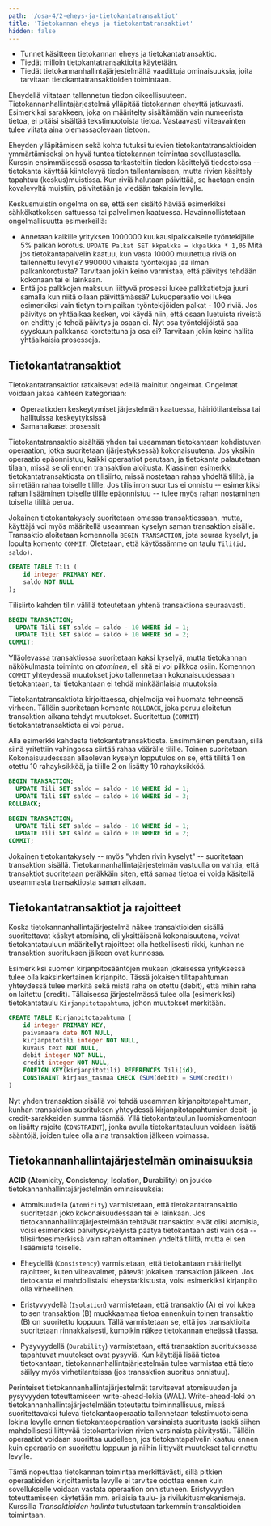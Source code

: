 ```yaml
---
path: '/osa-4/2-eheys-ja-tietokantatransaktiot'
title: 'Tietokannan eheys ja tietokantatransaktiot'
hidden: false
---
```



<text-box variant='learningObjectives' name='Oppimistavoitteet'>

- Tunnet käsitteen tietokannan eheys ja tietokantatransaktio.
- Tiedät milloin tietokantatransaktioita käytetään.
- Tiedät tietokannanhallintajärjestelmältä vaadittuja ominaisuuksia, joita tarvitaan tietokantatransaktioiden toimintaan.

</text-box>


Eheydellä viitataan tallennetun tiedon oikeellisuuteen. Tietokannanhallintajärjestelmä ylläpitää tietokannan eheyttä jatkuvasti. Esimerkiksi sarakkeen, joka on määritelty sisältämään vain numeerista tietoa, ei pitäisi sisältää tekstimuotoista tietoa. Vastaavasti viiteavainten tulee viitata aina olemassaolevaan tietoon.

Eheyden ylläpitämisen sekä kohta tutuksi tulevien tietokantatransaktioiden ymmärtämiseksi on hyvä tuntea tietokannan toimintaa sovellustasolla. Kurssin ensimmäisessä osassa tarkasteltiin tiedon käsittelyä tiedostoissa -- tietokanta käyttää kiintolevyä tiedon tallentamiseen, mutta rivien käsittely tapahtuu (keskus)muistissa. Kun riviä halutaan päivittää, se haetaan ensin kovalevyltä muistiin, päivitetään ja viedään takaisin levylle.

Keskusmuistin ongelma on se, että sen sisältö häviää esimerkiksi sähkökatkoksen sattuessa tai palvelimen kaatuessa. Havainnollistetaan ongelmallisuutta esimerkeillä:

- Annetaan kaikille yrityksen 1000000 kuukausipalkkaiselle työntekijälle 5% palkan korotus. `UPDATE Palkat SET kkpalkka = kkpalkka * 1,05` Mitä jos tietokantapalvelin kaatuu, kun vasta 10000 muutettua riviä on tallennettu levylle? 990000 vihaista työntekijää jää ilman palkankorotusta? Tarvitaan jokin keino varmistaa, että päivitys tehdään kokonaan tai ei lainkaan.
- Entä jos palkkojen maksuun liittyvä prosessi lukee palkkatietoja juuri samalla kun niitä ollaan päivittämässä? Lukuoperaatio voi lukea esimerkiksi vain tietyn toimipaikan työntekijöiden palkat - 100 riviä. Jos päivitys on yhtäaikaa kesken, voi käydä niin, että osaan luetuista riveistä on ehditty jo tehdä päivitys ja osaan ei. Nyt osa työntekijöistä saa syyskuun palkkansa korotettuna ja osa ei? Tarvitaan jokin keino hallita yhtäaikaisia prosesseja.


## Tietokantatransaktiot

Tietokantatransaktiot ratkaisevat edellä mainitut ongelmat. Ongelmat voidaan jakaa kahteen kategoriaan:

- Operaatioden keskeytymiset järjestelmän kaatuessa, häiriötilanteissa tai hallituissa keskeytyksissä
- Samanaikaset prosessit

Tietokantatransaktio sisältää yhden tai useamman tietokantaan kohdistuvan operaation, jotka suoritetaan (järjestyksessä) kokonaisuutena. Jos yksikin operaatio epäonnistuu, kaikki operaatiot perutaan, ja tietokanta palautetaan tilaan, missä se oli ennen transaktion aloitusta. Klassinen esimerkki tietokantatransaktiosta on tilisiirto, missä nostetaan rahaa yhdeltä tililtä, ja siirretään rahaa toiselle tilille. Jos tilisiirron suoritus ei onnistu -- esimerkiksi rahan lisääminen toiselle tilille epäonnistuu -- tulee myös rahan nostaminen toiselta tililtä perua.

Jokainen tietokantakysely suoritetaan omassa transaktiossaan, mutta, käyttäjä voi myös määritellä useamman kyselyn saman transaktion sisälle. Transaktio aloitetaan komennolla `BEGIN TRANSACTION`, jota seuraa kyselyt, ja lopulta komento `COMMIT`. Oletetaan, että käytössämme on taulu `Tili(id, saldo)`.

```sql
CREATE TABLE Tili (
    id integer PRIMARY KEY,
    saldo NOT NULL
);
```

Tilisiirto kahden tilin välillä toteutetaan yhtenä transaktiona seuraavasti.


```sql
BEGIN TRANSACTION;
  UPDATE Tili SET saldo = saldo - 10 WHERE id = 1;
  UPDATE Tili SET saldo = saldo + 10 WHERE id = 2;
COMMIT;
```

Ylläolevassa transaktiossa suoritetaan kaksi kyselyä, mutta tietokannan näkökulmasta toiminto on *atominen*, eli sitä ei voi pilkkoa osiin. Komennon `COMMIT` yhteydessä muutokset joko tallennetaan kokonaisuudessaan tietokantaan, tai tietokantaan ei tehdä minkäänlaisia muutoksia.

Tietokantatransaktiota kirjoittaessa, ohjelmoija voi huomata tehneensä virheen. Tällöin suoritetaan komento `ROLLBACK`, joka peruu aloitetun transaktion aikana tehdyt muutokset. Suoritettua (`COMMIT`) tietokantatransaktiota ei voi perua.

Alla esimerkki kahdesta tietokantatransaktiosta. Ensimmäinen perutaan, sillä siinä yritettiin vahingossa siirtää rahaa väärälle tilille. Toinen suoritetaan. Kokonaisuudessaan allaolevan kyselyn lopputulos on se, että tililtä 1 on otettu 10 rahayksikköä, ja tilille 2 on lisätty 10 rahayksikköä.

```sql
BEGIN TRANSACTION;
  UPDATE Tili SET saldo = saldo - 10 WHERE id = 1;
  UPDATE Tili SET saldo = saldo + 10 WHERE id = 3;
ROLLBACK;

BEGIN TRANSACTION;
  UPDATE Tili SET saldo = saldo - 10 WHERE id = 1;
  UPDATE Tili SET saldo = saldo + 10 WHERE id = 2;
COMMIT;
```

Jokainen tietokantakysely -- myös "yhden rivin kyselyt" -- suoritetaan transaktion sisällä. Tietokannanhallintajärjestelmän vastuulla on vahtia, että transaktiot suoritetaan peräkkäin siten, että samaa tietoa ei voida käsitellä useammasta transaktiosta saman aikaan.


<quiznator id="5c56a8ca99236814c5bb90ee"></quiznator>

## Tietokantatransaktiot ja rajoitteet

Koska tietokannanhallintajärjestelmä näkee transaktioiden sisällä suoritettavat käskyt atomisina, eli yksittäisenä kokonaisuutena, voivat tietokantatauluun määritellyt rajoitteet olla hetkellisesti rikki, kunhan ne transaktion suorituksen jälkeen ovat kunnossa.

Esimerkiksi suomen kirjanpitosääntöjen mukaan jokaisessa yrityksessä tulee olla kaksinkertainen kirjanpito. Tässä jokaisen tilitapahtuman yhteydessä tulee merkitä sekä mistä raha on otettu (debit), että mihin raha on laitettu (credit). Tällaisessa järjestelmässä tulee olla (esimerkiksi) tietokantataulu `Kirjanpitotapahtuma`, johon muutokset merkitään.


```sql
CREATE TABLE Kirjanpitotapahtuma (
    id integer PRIMARY KEY,
    paivamaara date NOT NULL,
    kirjanpitotili integer NOT NULL,
    kuvaus text NOT NULL,
    debit integer NOT NULL,
    credit integer NOT NULL,
    FOREIGN KEY(kirjanpitotili) REFERENCES Tili(id),
    CONSTRAINT kirjaus_tasmaa CHECK (SUM(debit) = SUM(credit))
)
```

Nyt yhden transaktion sisällä voi tehdä useamman kirjanpitotapahtuman, kunhan transaktion suorituksen yhteydessä kirjanpitotapahtumien debit- ja credit-sarakkeiden summa täsmää. Yllä tietokantataulun luomiskomentoon on lisätty rajoite (`CONSTRAINT`), jonka avulla tietokantatauluun voidaan lisätä sääntöjä, joiden tulee olla aina transaktion jälkeen voimassa.


## Tietokannanhallintajärjestelmän ominaisuuksia

**ACID** (**A**tomicity, **C**onsistency, **I**solation, **D**urability) on joukko tietokannanhallintajärjestelmän ominaisuuksia:


- Atomisuudella (`Atomicity`) varmistetaan, että tietokantatransaktio suoritetaan joko kokonaisuudessaan tai ei lainkaan. Jos tietokannanhallintajärjestelmään tehtävät transaktiot eivät olisi atomisia, voisi esimerkiksi päivityskyselyistä päätyä tietokantaan asti vain osa -- tilisiirtoesimerkissä vain rahan ottaminen yhdeltä tililtä, mutta ei sen lisäämistä toiselle.

- Eheydellä (`Consistency`) varmistetaan, että tietokantaan määritellyt rajoitteet, kuten viiteavaimet, pätevät jokaisen transaktion jälkeen. Jos tietokanta ei mahdollistaisi eheystarkistusta, voisi esimerkiksi kirjanpito olla virheellinen.

- Eristyvyydellä (`Isolation`) varmistetaan, että transaktio (A) ei voi lukea toisen transaktion (B) muokkaamaa tietoa ennenkuin toinen transaktio (B) on suoritettu loppuun. Tällä varmistetaan se, että jos transaktioita suoritetaan rinnakkaisesti, kumpikin näkee tietokannan eheässä tilassa.

- Pysyvyydellä (`Durability`) varmistetaan, että transaktion suorituksessa tapahtuvat muutokset ovat pysyviä. Kun käyttäjä lisää tietoa tietokantaan, tietokannanhallintajärjestelmän tulee varmistaa että tieto säilyy myös virhetilanteissa (jos transaktion suoritus onnistuu).


Perinteiset tietokannanhallintajärjestelmät tarvitsevat atomisuuden ja pysyvyyden toteuttamiseen write-ahead-lokia (WAL). Write-ahead-loki on tietokannanhallintajärjestelmään toteutettu toiminnallisuus, missä suoritettavaksi tuleva tietokantaoperaatio tallennetaan tekstimuotoisena lokina levylle ennen tietokantaoperaation varsinaista suoritusta (sekä siihen mahdollisesti liittyvää tietokantarivien rivien varsinaista päivitystä). Tällöin operaatiot voidaan suorittaa uudelleen, jos tietokantapalvelin kaatuu ennen kuin operaatio on suoritettu loppuun ja niihin liittyvät muutokset tallennettu levylle.

Tämä nopeuttaa tietokannan toimintaa merkittävästi, sillä pitkien operaatioiden kirjoittamista levylle ei tarvitse odottaa ennen kuin sovellukselle voidaan vastata operaation onnistuneen. Eristyvyyden toteuttamiseen käytetään mm. erilaisia taulu- ja rivilukitusmekanismeja. Kurssilla *Transaktioiden hallinta* tutustutaan tarkemmin transaktioiden toimintaan.


<quiznator id="5c56a4f5c41ed4148d96b92a"></quiznator>
